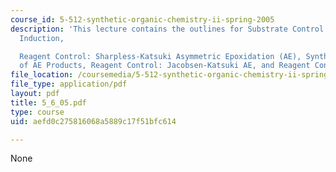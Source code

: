 ```yaml
---
course_id: 5-512-synthetic-organic-chemistry-ii-spring-2005
description: 'This lecture contains the outlines for Substrate Control: 1,2-Asymmetric
  Induction,

  Reagent Control: Sharpless-Katsuki Asymmetric Epoxidation (AE), Synthetic Elaboration
  of AE Products, Reagent Control: Jacobsen-Katsuki AE, and Reagent Control: Shi AE.'
file_location: /coursemedia/5-512-synthetic-organic-chemistry-ii-spring-2005/aefd0c275816068a5889c17f51bfc614_5_6_05.pdf
file_type: application/pdf
layout: pdf
title: 5_6_05.pdf
type: course
uid: aefd0c275816068a5889c17f51bfc614

---
```

None